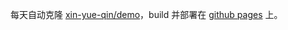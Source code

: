 每天自动克隆 [xin-yue-qin/demo](https://gitee.com/xin-yue-qin/demo)，build 并部署在 [github pages](https://puellaquae.github.io/ByteDanceYouthCamp/) 上。
